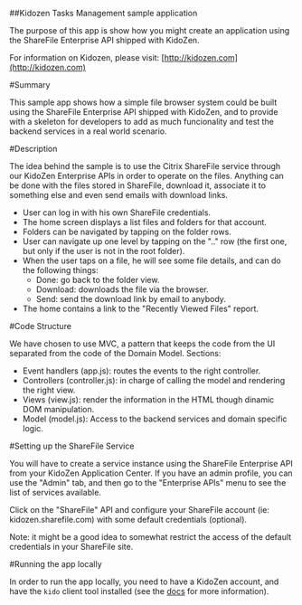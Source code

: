 ##Kidozen Tasks Management sample application

The purpose of this app is show how you might create an application using
the ShareFile Enterprise API shipped with KidoZen.

For information on Kidozen, please visit: [http://kidozen.com](http://kidozen.com)

#Summary

This sample app shows how a simple file browser system could be built using the
ShareFile Enterprise API shipped with KidoZen, and to provide with a skeleton for
developers to add as much funcionality and test the backend services in a
real world scenario.

#Description

The idea behind the sample is to use the Citrix ShareFile service through our
KidoZen Enterprise APIs in order to operate on the files. Anything can be done
with the files stored in ShareFile, download it, associate it to something else
and even send emails with download links.

- User can log in with his own ShareFile credentials.
- The home screen displays a list files and folders for that account.
- Folders can be navigated by tapping on the folder rows.
- User can navigate up one level by tapping on the ".." row (the first one, but
only if the user is not in the root folder).
- When the user taps on a file, he will see some file details, and can do the
following things:
   * Done: go back to the folder view.
   * Download: downloads the file via the browser.
   * Send: send the download link by email to anybody.
- The home contains a link to the "Recently Viewed Files" report.

#Code Structure

We have chosen to use MVC, a pattern that keeps the code from the UI separated
from the code of the Domain Model.
Sections:

- Event handlers (app.js): routes the events to the right controller.
- Controllers (controller.js): in charge of calling the model and rendering the right view.
- Views (view.js): render the information in the HTML though dinamic DOM manipulation.
- Model (model.js): Access to the backend services and domain specific logic.

#Setting up the ShareFile Service

You will have to create a service instance using the ShareFile Enterprise API
from your KidoZen Application Center. If you have an admin profile, you can use
the "Admin" tab, and then go to the "Enterprise APIs" menu to see the list of
services available.

Click on the "ShareFile" API and configure your ShareFile account (ie:
kidozen.sharefile.com) with some default credentials (optional).

Note: it might be a good idea to somewhat restrict the access of the default
credentials in your ShareFile site.

#Running the app locally

In order to run the app locally, you need to have a KidoZen account, and have
the `kido` client tool installed (see the [docs](http://docs.kidozen.com/sdks/javascript/)
for more information).